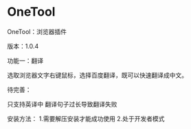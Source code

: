 # OneTool
OneTool：浏览器插件

版本：1.0.4

功能一：翻译

选取浏览器文字右键鼠标，选择百度翻译，既可以快速翻译成中文。

待完善：

只支持英译中
翻译句子过长导致翻译失败

安装方法：
1.需要解压安装才能成功使用
2.处于开发者模式

